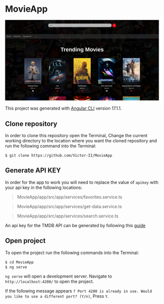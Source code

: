 # MovieApp
![Alt text](/presentation.png?raw=true "PresentationImg")

This project was generated with [Angular CLI](https://github.com/angular/angular-cli) version 17.1.1.

## Clone repository
In order to clone this repository open the Terminal, Change the current working directory to the location where you want the cloned repository and run the following command into the Terminal:

```
$ git clone https://github.com/Victor-II/MovieApp
```
## Generate API KEY
In order for the app to work you will need to replace the value of `apikey` with your api key in the following locations:

> MovieApp/app/src/app/services/favorites.service.ts

> MovieApp/app/src/app/services/get-data.service.ts

> MovieApp/app/src/app/services/search.service.ts

An api key for the TMDB API can be generated by following this [guide](https://developer.themoviedb.org/docs/getting-started)

## Open project
To open the project run the following commands into the Terminal:

```
$ cd MovieApp
$ ng serve
```

`ng serve` will open a development server. Navigate to `http://localhost:4200/` to open the project.

If the following message appears `? Port 4200 is already in use. Would you like to use a different port? (Y/n)`, Press `Y`.

